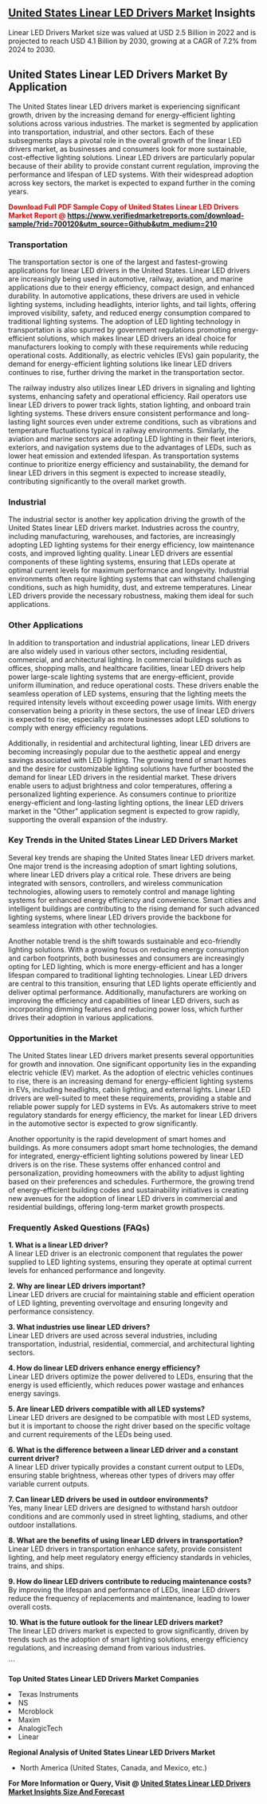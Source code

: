 <h2><a href="https://www.verifiedmarketreports.com/download-sample/?rid=700120&amp;utm_source=Github&amp;utm_medium=210" target="_blank">United States Linear LED Drivers Market</a> Insights</h2><p>Linear LED Drivers Market size was valued at USD 2.5 Billion in 2022 and is projected to reach USD 4.1 Billion by 2030, growing at a CAGR of 7.2% from 2024 to 2030.</p><p><h2>United States Linear LED Drivers Market By Application</h2><p>The United States linear LED drivers market is experiencing significant growth, driven by the increasing demand for energy-efficient lighting solutions across various industries. The market is segmented by application into transportation, industrial, and other sectors. Each of these subsegments plays a pivotal role in the overall growth of the linear LED drivers market, as businesses and consumers look for more sustainable, cost-effective lighting solutions. Linear LED drivers are particularly popular because of their ability to provide constant current regulation, improving the performance and lifespan of LED systems. With their widespread adoption across key sectors, the market is expected to expand further in the coming years.</p><p><strong><p><span class=""><span style="color: #ff0000;"><strong>Download Full PDF Sample Copy of United States Linear LED Drivers Market Report</strong> @ </span><a href="https://www.verifiedmarketreports.com/download-sample/?rid=700120&amp;utm_source=Github&amp;utm_medium=210" target="_blank">https://www.verifiedmarketreports.com/download-sample/?rid=700120&amp;utm_source=Github&amp;utm_medium=210</a></span></p></strong></p><h3>Transportation</h3><p>The transportation sector is one of the largest and fastest-growing applications for linear LED drivers in the United States. Linear LED drivers are increasingly being used in automotive, railway, aviation, and marine applications due to their energy efficiency, compact design, and enhanced durability. In automotive applications, these drivers are used in vehicle lighting systems, including headlights, interior lights, and tail lights, offering improved visibility, safety, and reduced energy consumption compared to traditional lighting systems. The adoption of LED lighting technology in transportation is also spurred by government regulations promoting energy-efficient solutions, which makes linear LED drivers an ideal choice for manufacturers looking to comply with these requirements while reducing operational costs. Additionally, as electric vehicles (EVs) gain popularity, the demand for energy-efficient lighting solutions like linear LED drivers continues to rise, further driving the market in the transportation sector.</p><p>The railway industry also utilizes linear LED drivers in signaling and lighting systems, enhancing safety and operational efficiency. Rail operators use linear LED drivers to power track lights, station lighting, and onboard train lighting systems. These drivers ensure consistent performance and long-lasting light sources even under extreme conditions, such as vibrations and temperature fluctuations typical in railway environments. Similarly, the aviation and marine sectors are adopting LED lighting in their fleet interiors, exteriors, and navigation systems due to the advantages of LEDs, such as lower heat emission and extended lifespan. As transportation systems continue to prioritize energy efficiency and sustainability, the demand for linear LED drivers in this segment is expected to increase steadily, contributing significantly to the overall market growth.</p><h3>Industrial</h3><p>The industrial sector is another key application driving the growth of the United States linear LED drivers market. Industries across the country, including manufacturing, warehouses, and factories, are increasingly adopting LED lighting systems for their energy efficiency, low maintenance costs, and improved lighting quality. Linear LED drivers are essential components of these lighting systems, ensuring that LEDs operate at optimal current levels for maximum performance and longevity. Industrial environments often require lighting systems that can withstand challenging conditions, such as high humidity, dust, and extreme temperatures. Linear LED drivers provide the necessary robustness, making them ideal for such applications.</p><pMoreover, the adoption of automation and smart factory solutions has further increased the need for advanced LED drivers in industrial settings. LED lighting systems equipped with linear drivers offer better control, dimming capabilities, and integration with other smart technologies, enhancing productivity and energy savings. Additionally, the global shift toward sustainability and green practices is driving industries to replace traditional incandescent or fluorescent lighting with more energy-efficient LED systems. As industrial operators seek cost-effective and long-lasting lighting solutions, the demand for linear LED drivers is expected to grow rapidly, further contributing to market expansion in this sector.</p><h3>Other Applications</h3><p>In addition to transportation and industrial applications, linear LED drivers are also widely used in various other sectors, including residential, commercial, and architectural lighting. In commercial buildings such as offices, shopping malls, and healthcare facilities, linear LED drivers help power large-scale lighting systems that are energy-efficient, provide uniform illumination, and reduce operational costs. These drivers enable the seamless operation of LED systems, ensuring that the lighting meets the required intensity levels without exceeding power usage limits. With energy conservation being a priority in these sectors, the use of linear LED drivers is expected to rise, especially as more businesses adopt LED solutions to comply with energy efficiency regulations.</p><p>Additionally, in residential and architectural lighting, linear LED drivers are becoming increasingly popular due to the aesthetic appeal and energy savings associated with LED lighting. The growing trend of smart homes and the desire for customizable lighting solutions have further boosted the demand for linear LED drivers in the residential market. These drivers enable users to adjust brightness and color temperatures, offering a personalized lighting experience. As consumers continue to prioritize energy-efficient and long-lasting lighting options, the linear LED drivers market in the "Other" application segment is expected to grow rapidly, supporting the overall expansion of the industry.</p><h3>Key Trends in the United States Linear LED Drivers Market</h3><p>Several key trends are shaping the United States linear LED drivers market. One major trend is the increasing adoption of smart lighting solutions, where linear LED drivers play a critical role. These drivers are being integrated with sensors, controllers, and wireless communication technologies, allowing users to remotely control and manage lighting systems for enhanced energy efficiency and convenience. Smart cities and intelligent buildings are contributing to the rising demand for such advanced lighting systems, where linear LED drivers provide the backbone for seamless integration with other technologies.</p><p>Another notable trend is the shift towards sustainable and eco-friendly lighting solutions. With a growing focus on reducing energy consumption and carbon footprints, both businesses and consumers are increasingly opting for LED lighting, which is more energy-efficient and has a longer lifespan compared to traditional lighting technologies. Linear LED drivers are central to this transition, ensuring that LED lights operate efficiently and deliver optimal performance. Additionally, manufacturers are working on improving the efficiency and capabilities of linear LED drivers, such as incorporating dimming features and reducing power loss, which further drives their adoption in various applications.</p><h3>Opportunities in the Market</h3><p>The United States linear LED drivers market presents several opportunities for growth and innovation. One significant opportunity lies in the expanding electric vehicle (EV) market. As the adoption of electric vehicles continues to rise, there is an increasing demand for energy-efficient lighting systems in EVs, including headlights, cabin lighting, and external lights. Linear LED drivers are well-suited to meet these requirements, providing a stable and reliable power supply for LED systems in EVs. As automakers strive to meet regulatory standards for energy efficiency, the market for linear LED drivers in the automotive sector is expected to grow significantly.</p><p>Another opportunity is the rapid development of smart homes and buildings. As more consumers adopt smart home technologies, the demand for integrated, energy-efficient lighting solutions powered by linear LED drivers is on the rise. These systems offer enhanced control and personalization, providing homeowners with the ability to adjust lighting based on their preferences and schedules. Furthermore, the growing trend of energy-efficient building codes and sustainability initiatives is creating new avenues for the adoption of linear LED drivers in commercial and residential buildings, offering long-term market growth prospects.</p><h3>Frequently Asked Questions (FAQs)</h3><p><strong>1. What is a linear LED driver?</strong><br> A linear LED driver is an electronic component that regulates the power supplied to LED lighting systems, ensuring they operate at optimal current levels for enhanced performance and longevity.</p><p><strong>2. Why are linear LED drivers important?</strong><br> Linear LED drivers are crucial for maintaining stable and efficient operation of LED lighting, preventing overvoltage and ensuring longevity and performance consistency.</p><p><strong>3. What industries use linear LED drivers?</strong><br> Linear LED drivers are used across several industries, including transportation, industrial, residential, commercial, and architectural lighting sectors.</p><p><strong>4. How do linear LED drivers enhance energy efficiency?</strong><br> Linear LED drivers optimize the power delivered to LEDs, ensuring that the energy is used efficiently, which reduces power wastage and enhances energy savings.</p><p><strong>5. Are linear LED drivers compatible with all LED systems?</strong><br> Linear LED drivers are designed to be compatible with most LED systems, but it is important to choose the right driver based on the specific voltage and current requirements of the LEDs being used.</p><p><strong>6. What is the difference between a linear LED driver and a constant current driver?</strong><br> A linear LED driver typically provides a constant current output to LEDs, ensuring stable brightness, whereas other types of drivers may offer variable current outputs.</p><p><strong>7. Can linear LED drivers be used in outdoor environments?</strong><br> Yes, many linear LED drivers are designed to withstand harsh outdoor conditions and are commonly used in street lighting, stadiums, and other outdoor installations.</p><p><strong>8. What are the benefits of using linear LED drivers in transportation?</strong><br> Linear LED drivers in transportation enhance safety, provide consistent lighting, and help meet regulatory energy efficiency standards in vehicles, trains, and ships.</p><p><strong>9. How do linear LED drivers contribute to reducing maintenance costs?</strong><br> By improving the lifespan and performance of LEDs, linear LED drivers reduce the frequency of replacements and maintenance, leading to lower overall costs.</p><p><strong>10. What is the future outlook for the linear LED drivers market?</strong><br> The linear LED drivers market is expected to grow significantly, driven by trends such as the adoption of smart lighting solutions, energy efficiency regulations, and increasing demand from various industries.</p>```</p><p><strong>Top United States Linear LED Drivers Market Companies</strong></p><div data-test-id=""><p><li>Texas Instruments</li><li> NS</li><li> Mcroblock</li><li> Maxim</li><li> AnalogicTech</li><li> Linear</li></p><div><strong>Regional Analysis of&nbsp;United States Linear LED Drivers Market</strong></div><ul><li dir="ltr"><p dir="ltr">North America&nbsp;(United States, Canada, and Mexico, etc.)</p></li></ul><p><strong>For More Information or Query, Visit @&nbsp;</strong><strong><a href="https://www.verifiedmarketreports.com/product/linear-led-drivers-market/?utm_source=Github&amp;utm_medium=210" target="_blank">United States Linear LED Drivers Market Insights Size And Forecast</a></strong></p></div>

